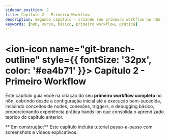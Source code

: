 ```yaml
---
sidebar_position: 2
title: Capítulo 2 - Primeiro Workflow
description: Segundo capítulo - criando seu primeiro workflow no n8n
keywords: [n8n, curso, básico, primeiro workflow, prática]
---
```


# <ion-icon name="git-branch-outline" style={{ fontSize: '32px', color: '#ea4b71' }}></ion-icon> Capítulo 2 - Primeiro Workflow

Este capítulo guia você na criação do seu **primeiro workflow completo** no n8n, cobrindo desde a configuração inicial até a execução bem-sucedida, incluindo conceitos de nodes, conexões, triggers, e debugging básico, proporcionando experiência prática hands-on que consolida o aprendizado teórico do capítulo anterior.

** Em construção:** Este capítulo incluirá tutorial passo-a-passo com screenshots e vídeos explicativos.
